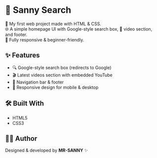 # 🔎 Sanny Search

🚀 My first web project made with HTML & CSS.  
🌐 A simple homepage UI with Google-style search box, 🎥 video section, and footer.  
📱 Fully responsive & beginner-friendly.  

## ✨ Features
- 🔍 Google-style search box (redirects to Google)
- 🎬 Latest videos section with embedded YouTube
- 📑 Navigation bar & footer
- 📱 Responsive design for mobile & desktop

## 🛠️ Built With
- HTML5  
- CSS3  

## 👨‍💻 Author
Designed & developed by **MR-SANNY** ✨
